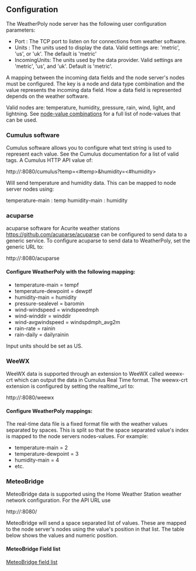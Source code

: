## Configuration

The WeatherPoly node server has the following user configuration
parameters:

- Port : The TCP port to listen on for connections from weather software.
- Units : The units used to display the data. Valid settings are: 'metric', 'us', or 'uk'. The default is 'metric'
- IncomingUnits: The units used by the data provider. Valid settings are 'metric', 'us', and 'uk'. Default is 'metric'.

A mapping between the incoming data fields and the node server's nodes must be configured.  The key is a node and data type combination and the value represents the incoming data field. How a data field is represented depends on the weather software.

Valid nodes are: temperature, humidity, pressure, rain, wind, light, and lightning. See [node-value combinations](NODE_VALUE.md) for a full list of node-values that can be used.

### Cumulus software
Cumulus software allows you to configure what text string is used to represent each value.  See the Cumulus documentation for a list of valid tags.  A Cumulus HTTP API value of:

http://<node server ip>:8080/cumulus?temp=<#temp>&humidity=<#humidity>

Will send temperature and humidity data.  This can be mapped to node server nodes using:

temperature-main : temp
humidity-main : humidity

### acuparse
acuparse software for Acurite weather stations https://github.com/acuparse/acuparse can be configured to send data to a generic service.  To configure acuparse to send data to WeatherPoly, set the generic URL to:

http://<node server ip>:8080/acuparse

#### Configure WeatherPoly with the following mapping:
* temperature-main = tempf
* temperature-dewpoint = dewptf
* humidity-main = humidity
* pressure-sealevel = baromin
* wind-windspeed = windspeedmph
* wind-winddir = winddir
* wind-avgwindspeed = windspdmph_avg2m
* rain-rate = rainin
* rain-daily = dailyrainin

Input units should be set as US.

### WeeWX
WeeWX data is supported through an extension to WeeWX called weewx-crt which can output the data in Cumulus Real Time format. The weewx-crt extension is configured by setting the realtime_url to:

http://<node server ip>:8080/weewx

#### Configure WeatherPoly mappings:
The real-time data file is a fixed format file with the weather values separated by spaces. This is split so that the space separated value's index is mapped to the node servers nodes-values. For example:
* temperature-main = 2
* temperature-dewpoint = 3
* humidity-main = 4
* etc.


### MeteoBridge
MeteoBridge data is supported using the Home Weather Station weather network configuration.  For the API URL use

http://<node server ip>:8080/

MeteoBridge will send a space separated list of values. These are mapped to the node server's nodes using the value's position in that list. The table below shows the values and numeric position.

#### MeteoBridge Field list
[MeteoBridge field list](METEOBRIDGE.md)
